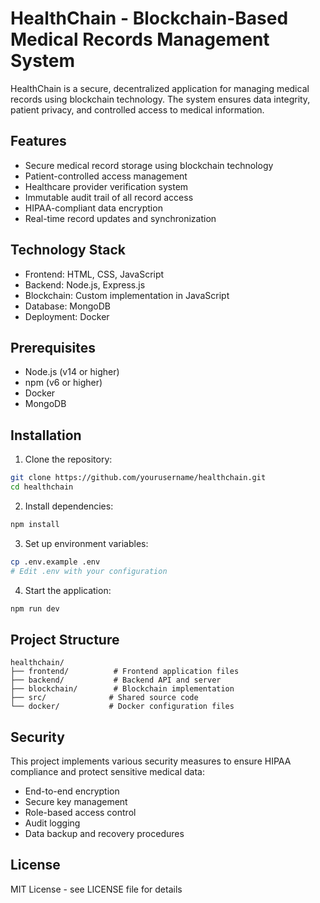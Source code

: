 # HealthChain - Blockchain-Based Medical Records Management System

HealthChain is a secure, decentralized application for managing medical records using blockchain technology. The system ensures data integrity, patient privacy, and controlled access to medical information.

## Features

- Secure medical record storage using blockchain technology
- Patient-controlled access management
- Healthcare provider verification system
- Immutable audit trail of all record access
- HIPAA-compliant data encryption
- Real-time record updates and synchronization

## Technology Stack

- Frontend: HTML, CSS, JavaScript
- Backend: Node.js, Express.js
- Blockchain: Custom implementation in JavaScript
- Database: MongoDB
- Deployment: Docker

## Prerequisites

- Node.js (v14 or higher)
- npm (v6 or higher)
- Docker
- MongoDB

## Installation

1. Clone the repository:
```bash
git clone https://github.com/yourusername/healthchain.git
cd healthchain
```

2. Install dependencies:
```bash
npm install
```

3. Set up environment variables:
```bash
cp .env.example .env
# Edit .env with your configuration
```

4. Start the application:
```bash
npm run dev
```

## Project Structure

```
healthchain/
├── frontend/          # Frontend application files
├── backend/           # Backend API and server
├── blockchain/        # Blockchain implementation
├── src/              # Shared source code
└── docker/           # Docker configuration files
```

## Security

This project implements various security measures to ensure HIPAA compliance and protect sensitive medical data:

- End-to-end encryption
- Secure key management
- Role-based access control
- Audit logging
- Data backup and recovery procedures

## License

MIT License - see LICENSE file for details 